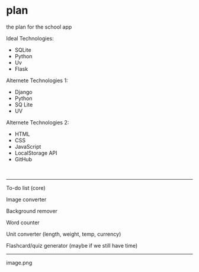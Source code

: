 # plan
the plan for the school app

Ideal Technologies:
- SQLite
- Python
- Uv 
- Flask

Alternete Technologies 1:
- Django 
- Python
- SQ Lite
- UV

Alternete Technologies 2:
- HTML
- CSS
- JavaScript
- LocalStorage API
- GitHub 
<br>

---

To-do list (core)

Image converter

Background remover 

Word counter

Unit converter (length, weight, temp, currency)

Flashcard/quiz generator (maybe if we still have time)

---

<img>image.png</img>